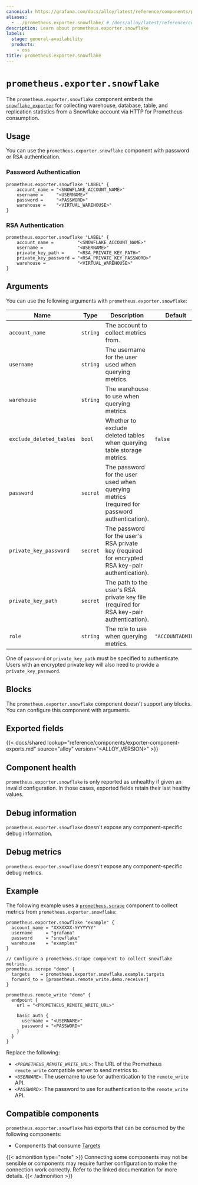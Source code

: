 ```yaml
---
canonical: https://grafana.com/docs/alloy/latest/reference/components/prometheus/prometheus.exporter.snowflake/
aliases:
  - ../prometheus.exporter.snowflake/ # /docs/alloy/latest/reference/components/prometheus.exporter.snowflake/
description: Learn about prometheus.exporter.snowflake
labels:
  stage: general-availability
  products:
    - oss
title: prometheus.exporter.snowflake
---
```


# `prometheus.exporter.snowflake`

The `prometheus.exporter.snowflake` component embeds the [`snowflake_exporter`](https://github.com/grafana/snowflake-prometheus-exporter) for collecting warehouse, database, table, and replication statistics from a Snowflake account via HTTP for Prometheus consumption.

## Usage

You can use the `prometheus.exporter.snowflake` component with password or RSA authentication.

### Password Authentication

```alloy
prometheus.exporter.snowflake "LABEL" {
    account_name = "<SNOWFLAKE_ACCOUNT_NAME>"
    username =     "<USERNAME>"
    password =     "<PASSWORD>"
    warehouse =    "<VIRTUAL_WAREHOUSE>"
}
```

### RSA Authentication

```alloy
prometheus.exporter.snowflake "LABEL" {
    account_name =         "<SNOWFLAKE_ACCOUNT_NAME>"
    username =             "<USERNAME>"
    private_key_path =     "<RSA_PRIVATE_KEY_PATH>"
    private_key_password = "<RSA_PRIVATE_KEY_PASSWORD>"
    warehouse =            "<VIRTUAL_WAREHOUSE>"
}
```

## Arguments

You can use the following arguments with `prometheus.exporter.snowflake`:

| Name                     | Type     | Description                                                                                       | Default          | Required |
| ------------------------ | -------- | ------------------------------------------------------------------------------------------------- | ---------------- | -------- |
| `account_name`           | `string` | The account to collect metrics from.                                                              |                  | yes      |
| `username`               | `string` | The username for the user used when querying metrics.                                             |                  | yes      |
| `warehouse`              | `string` | The warehouse to use when querying metrics.                                                       |                  | yes      |
| `exclude_deleted_tables` |  `bool`  | Whether to exclude deleted tables when querying table storage metrics.                            | `false`          | no       |
| `password`               | `secret` | The password for the user used when querying metrics (required for password authentication).      |                  | no       |
| `private_key_password`   | `secret` | The password for the user's RSA private key (required for encrypted RSA key-pair authentication). |                  | no       |
| `private_key_path`       | `secret` | The path to the user's RSA private key file (required for RSA key-pair authentication).           |                  | no       |
| `role`                   | `string` | The role to use when querying metrics.                                                            | `"ACCOUNTADMIN"` | no       |

One of `password` or `private_key_path` must be specified to authenticate.
Users with an encrypted private key will also need to provide a `private_key_password`.

## Blocks

The `prometheus.exporter.snowflake` component doesn't support any blocks. You can configure this component with arguments.

## Exported fields

{{< docs/shared lookup="reference/components/exporter-component-exports.md" source="alloy" version="<ALLOY_VERSION>" >}}

## Component health

`prometheus.exporter.snowflake` is only reported as unhealthy if given an invalid configuration.
In those cases, exported fields retain their last healthy values.

## Debug information

`prometheus.exporter.snowflake` doesn't expose any component-specific debug information.

## Debug metrics

`prometheus.exporter.snowflake` doesn't expose any component-specific debug metrics.

## Example

The following example uses a [`prometheus.scrape`][scrape] component to collect metrics from `prometheus.exporter.snowflake`:

```alloy
prometheus.exporter.snowflake "example" {
  account_name = "XXXXXXX-YYYYYYY"
  username     = "grafana"
  password     = "snowflake"
  warehouse    = "examples"
}

// Configure a prometheus.scrape component to collect snowflake metrics.
prometheus.scrape "demo" {
  targets    = prometheus.exporter.snowflake.example.targets
  forward_to = [prometheus.remote_write.demo.receiver]
}

prometheus.remote_write "demo" {
  endpoint {
    url = "<PROMETHEUS_REMOTE_WRITE_URL>"

    basic_auth {
      username = "<USERNAME>"
      password = "<PASSWORD>"
    }
  }
}
```

Replace the following:

- _`<PROMETHEUS_REMOTE_WRITE_URL>`_: The URL of the Prometheus `remote_write` compatible server to send metrics to.
- _`<USERNAME>`_: The username to use for authentication to the `remote_write` API.
- _`<PASSWORD>`_: The password to use for authentication to the `remote_write` API.

[scrape]: ../prometheus.scrape/

<!-- START GENERATED COMPATIBLE COMPONENTS -->

## Compatible components

`prometheus.exporter.snowflake` has exports that can be consumed by the following components:

- Components that consume [Targets](../../../compatibility/#targets-consumers)

{{< admonition type="note" >}}
Connecting some components may not be sensible or components may require further configuration to make the connection work correctly.
Refer to the linked documentation for more details.
{{< /admonition >}}

<!-- END GENERATED COMPATIBLE COMPONENTS -->
